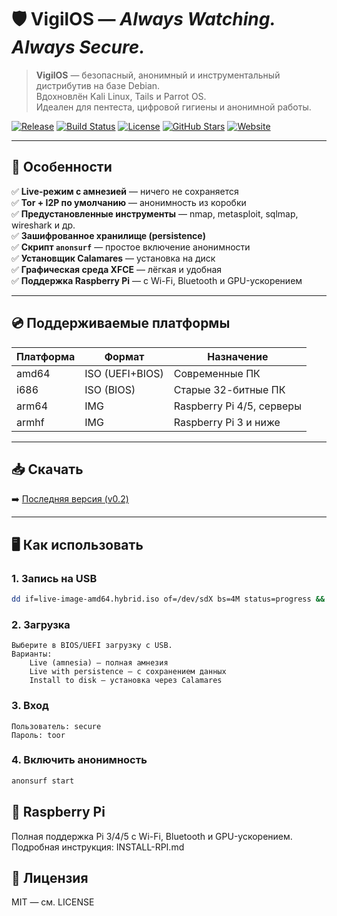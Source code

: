 # 🛡️ VigilOS — *Always Watching. Always Secure.*

> **VigilOS** — безопасный, анонимный и инструментальный дистрибутив на базе Debian.  
> Вдохновлён Kali Linux, Tails и Parrot OS.  
> Идеален для пентеста, цифровой гигиены и анонимной работы.

[![Release](https://img.shields.io/github/v/release/Trytonottry/SecureOS?include_prereleases&label=Version&color=blue)](https://github.com/Vigil-OS/base/releases)
[![Build Status](https://img.shields.io/github/actions/workflow/status/Trytonottry/SecureOS/build.yml?branch=main&label=Build)](https://github.com/Vigil-OS/base/actions)
[![License](https://img.shields.io/github/license/Trytonottry/SecureOS)](LICENSE)
[![GitHub Stars](https://img.shields.io/github/stars/Trytonottry/SecureOS?style=social)](https://github.com/Vigil-OS/base)
[![Website](https://img.shields.io/badge/🌐-Website-green)](https://vigil-os.github.io/)

---

## 🚀 Особенности

✅ **Live-режим с амнезией** — ничего не сохраняется  
✅ **Tor + I2P по умолчанию** — анонимность из коробки  
✅ **Предустановленные инструменты** — nmap, metasploit, sqlmap, wireshark и др.  
✅ **Зашифрованное хранилище (persistence)**  
✅ **Скрипт `anonsurf`** — простое включение анонимности  
✅ **Установщик Calamares** — установка на диск  
✅ **Графическая среда XFCE** — лёгкая и удобная  
✅ **Поддержка Raspberry Pi** — с Wi-Fi, Bluetooth и GPU-ускорением  

---

## 💿 Поддерживаемые платформы

| Платформа | Формат | Назначение |
|----------|--------|-----------|
| amd64 | ISO (UEFI+BIOS) | Современные ПК |
| i686 | ISO (BIOS) | Старые 32-битные ПК |
| arm64 | IMG | Raspberry Pi 4/5, серверы |
| armhf | IMG | Raspberry Pi 3 и ниже |

---

## 📥 Скачать

➡️ [Последняя версия (v0.2)](https://github.com/Vigil-OS/base/releases/tag/v0.2)

---

## 🖥️ Как использовать

### 1. Запись на USB
```bash
dd if=live-image-amd64.hybrid.iso of=/dev/sdX bs=4M status=progress && sync
```

### 2. Загрузка 

    Выберите в BIOS/UEFI загрузку с USB.
    Варианты:
        Live (amnesia) — полная амнезия
        Live with persistence — с сохранением данных
        Install to disk — установка через Calamares
         
### 3. Вход 

    Пользователь: secure
    Пароль: toor
     

### 4. Включить анонимность 
```bash
anonsurf start
```

## 🍓 Raspberry Pi 

Полная поддержка Pi 3/4/5 с Wi-Fi, Bluetooth и GPU-ускорением.
Подробная инструкция: INSTALL-RPI.md  

## 📄 Лицензия 

MIT — см. LICENSE  
